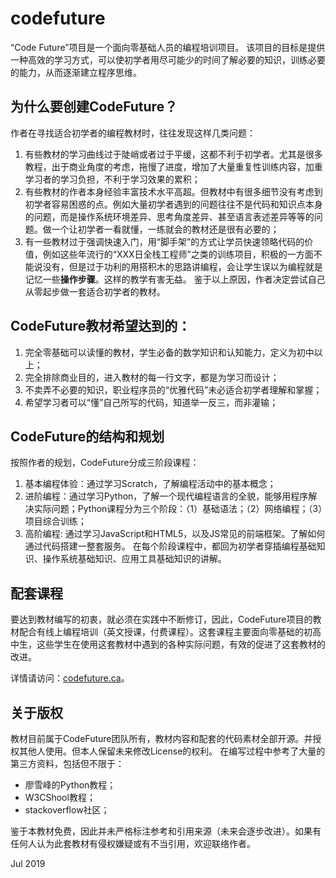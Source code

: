 # codefuture
“Code Future”项目是一个面向零基础人员的编程培训项目。
该项目的目标是提供一种高效的学习方式，可以使初学者用尽可能少的时间了解必要的知识，训练必要的能力，从而逐渐建立程序思维。

## 为什么要创建CodeFuture？
作者在寻找适合初学者的编程教材时，往往发现这样几类问题：
1. 有些教材的学习曲线过于陡峭或者过于平缓，这都不利于初学者。尤其是很多教程，出于商业角度的考虑，拖慢了进度，增加了大量重复性训练内容，加重学习者的学习负担，不利于学习效果的累积；
2. 有些教材的作者本身经验丰富技术水平高超。但教材中有很多细节没有考虑到初学者容易困惑的点。例如大量初学者遇到的问题往往不是代码和知识点本身的问题，而是操作系统环境差异、思考角度差异、甚至语言表述差异等等的问题。做一个让初学者一看就懂，一练就会的教材还是很有必要的；
3. 有一些教材过于强调快速入门，用“脚手架”的方式让学员快速领略代码的价值，例如这些年流行的“XXX日全栈工程师”之类的训练项目，积极的一方面不能说没有，但是过于功利的用搭积木的思路讲编程，会让学生误以为编程就是记忆一些**操作步骤**。这样的教学有害无益。
鉴于以上原因，作者决定尝试自己从零起步做一套适合初学者的教材。

## CodeFuture教材希望达到的：
1. 完全零基础可以读懂的教材，学生必备的数学知识和认知能力，定义为初中以上；
2. 完全排除商业目的，进入教材的每一行文字，都是为学习而设计；
3. 不卖弄不必要的知识，职业程序员的“优雅代码”未必适合初学者理解和掌握；
4. 希望学习者可以“懂”自己所写的代码，知道举一反三，而非灌输；

## CodeFuture的结构和规划
按照作者的规划，CodeFuture分成三阶段课程：
1. 基本编程体验：通过学习Scratch，了解编程活动中的基本概念；
2. 进阶编程：通过学习Python，了解一个现代编程语言的全貌，能够用程序解决实际问题；Python课程分为三个阶段：（1）基础语法；（2）网络编程；（3）项目综合训练；
3. 高阶编程: 通过学习JavaScript和HTML5，以及JS常见的前端框架。了解如何通过代码搭建一整套服务。
在每个阶段课程中，都回为初学者穿插编程基础知识、操作系统基础知识、应用工具基础知识的讲解。

## 配套课程
要达到教材编写的初衷，就必须在实践中不断修订，因此，CodeFuture项目的教材配合有线上编程培训（英文授课，付费课程）。这套课程主要面向零基础的初高中生，这些学生在使用这套教材中遇到的各种实际问题，有效的促进了这套教材的改进。

详情请访问：[codefuture.ca][1]。

## 关于版权
教材目前属于CodeFuture团队所有，教材内容和配套的代码素材全部开源。并授权其他人使用。但本人保留未来修改License的权利。
在编写过程中参考了大量的第三方资料，包括但不限于：
- 廖雪峰的Python教程；
- W3CShool教程；
- stackoverflow社区；


鉴于本教材免费，因此并未严格标注参考和引用来源（未来会逐步改进）。如果有任何人认为此套教材有侵权嫌疑或有不当引用，欢迎联络作者。

Jul 2019

[1]:	codefuture.ca